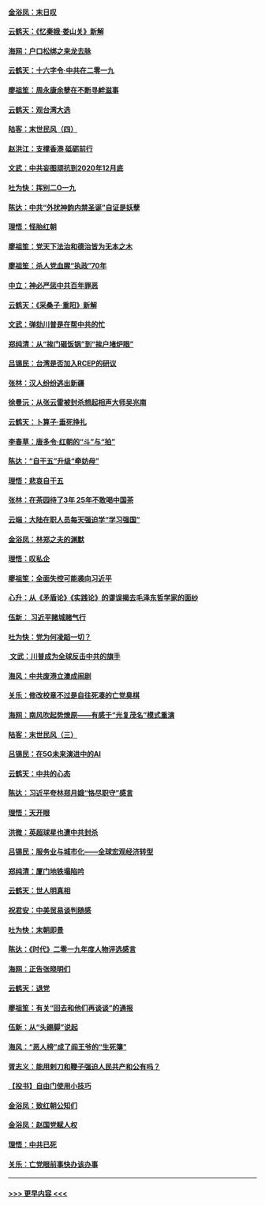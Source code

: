 #### [金浴凤：末日叹](../pages/nsc993/n11752359.md?t=12300911) 
#### [云鹤天：《忆秦娥‧娄山关》新解](../pages/nsc993/n11752348.md?t=12300911) 
#### [海网：户口松绑之来龙去脉](../pages/nsc993/n11752328.md?t=12300911) 
#### [云鹤天：十六字令‧中共在二零一九](../pages/nsc993/n11752305.md?t=12300911) 
#### [廖祖笙：周永康余孽在不断寻衅滋事](../pages/nsc993/n11751013.md?t=12300911) 
#### [云鹤天：观台湾大选](../pages/nsc993/n11751007.md?t=12300911) 
#### [陆客：末世民风（四）](../pages/nsc993/n11749203.md?t=12300911) 
#### [赵洪江：支撑香港 砥砺前行](../pages/nsc993/n11748482.md?t=12300911) 
#### [文武：中共妄图顽抗到2020年12月底](../pages/nsc993/n11748446.md?t=12300911) 
#### [吐为快：挥别二O一九](../pages/nsc993/n11748411.md?t=12300911) 
#### [陈达：中共“外扰神韵内禁圣诞”自证是妖孽](../pages/nsc993/n11748226.md?t=12300911) 
#### [理悟：怪胎红朝](../pages/nsc993/n11748206.md?t=12300911) 
#### [廖祖笙：党天下法治和德治皆为无本之木](../pages/nsc993/n11748135.md?t=12300911) 
#### [廖祖笙：杀人党血腥“执政”70年](../pages/nsc993/n11745144.md?t=12300911) 
#### [中立：神必严惩中共百年罪恶](../pages/nsc993/n11744970.md?t=12300911) 
#### [云鹤天：《采桑子‧重阳》新解](../pages/nsc993/n11744948.md?t=12300911) 
#### [文武：弹劾川普是在帮中共的忙](../pages/nsc993/n11744758.md?t=12300911) 
#### [郑纯清：从“挨门砸饭锅”到“挨户堵炉眼”](../pages/nsc993/n11744745.md?t=12300911) 
#### [吕锡民：台湾是否加入RCEP的研议](../pages/nsc993/n11744701.md?t=12300911) 
#### [张林：汉人纷纷逃出新疆](../pages/nsc993/n11743530.md?t=12300911) 
#### [徐曼沅：从张云雷被封杀想起相声大师吴兆南](../pages/nsc993/n11741816.md?t=12300911) 
#### [云鹤天：卜算子‧垂死挣扎](../pages/nsc993/n11739956.md?t=12300911) 
#### [李春草：唐多令‧红朝的“斗”与“拍”](../pages/nsc993/n11739830.md?t=12300911) 
#### [陈达：“自干五”升级“牵妨母”](../pages/nsc993/n11739724.md?t=12300911) 
#### [理悟：悲哀自干五](../pages/nsc993/n11739547.md?t=12300911) 
#### [张林：在茶园待了3年 25年不敢喝中国茶](../pages/nsc993/n11739240.md?t=12300911) 
#### [云端：大陆在职人员每天强迫学“学习强国”](../pages/nsc993/n11738735.md?t=12300911) 
#### [金浴凤：林郑之夫的渊默](../pages/nsc993/n11737735.md?t=12300911) 
#### [理悟：叹私企](../pages/nsc993/n11737715.md?t=12300911) 
#### [廖祖笙：全面失控可能袭向习近平](../pages/nsc993/n11737704.md?t=12300911) 
#### [心升：从《矛盾论》《实践论》的谬误揭去毛泽东哲学家的面纱](../pages/nsc993/n11736962.md?t=12300911) 
#### [伍新： 习近平赌城赌气行](../pages/nsc993/n11736929.md?t=12300911) 
#### [吐为快：党为何凌蹈一切？](../pages/nsc993/n11736915.md?t=12300911) 
#### [ 文武：川普成为全球反击中共的旗手](../pages/nsc993/n11736882.md?t=12300911) 
#### [海风：中共废港立澳成闹剧](../pages/nsc993/n11735857.md?t=12300911) 
#### [关乐：修改校章不过是自往死凑的亡党臭棋](../pages/nsc993/n11735097.md?t=12300911) 
#### [海网：南风吹起势燎原——有感于“光复茂名”模式重演](../pages/nsc993/n11732308.md?t=12300911) 
#### [陆客：末世民风（三）](../pages/nsc993/n11732211.md?t=12300911) 
#### [吕锡民：在5G未来演进中的AI](../pages/nsc993/n11730010.md?t=12300911) 
#### [云鹤天：中共的心态](../pages/nsc993/n11729906.md?t=12300911) 
#### [陈达：习近平夸林郑月娥“恪尽职守”感言](../pages/nsc993/n11729881.md?t=12300911) 
#### [理悟：天开眼](../pages/nsc993/n11729699.md?t=12300911) 
#### [洪微：英超球星也遭中共封杀](../pages/nsc993/n11727243.md?t=12300911) 
#### [吕锡民：服务业与城市化——全球宏观经济转型](../pages/nsc993/n11725845.md?t=12300911) 
#### [郑纯清：厦门地铁塌陷吟](../pages/nsc993/n11725813.md?t=12300911) 
#### [云鹤天：世人明真相](../pages/nsc993/n11725621.md?t=12300911) 
#### [祝君安：中美贸易谈判随感](../pages/nsc993/n11725609.md?t=12300911) 
#### [吐为快：末朝即景](../pages/nsc993/n11723365.md?t=12300911) 
#### [陈达：《时代》二零一九年度人物评选感言](../pages/nsc993/n11723337.md?t=12300911) 
#### [海网：正告张晓明们](../pages/nsc993/n11723228.md?t=12300911) 
#### [云鹤天：退党](../pages/nsc993/n11723056.md?t=12300911) 
#### [廖祖笙：有关“回去和他们再谈谈”的通报](../pages/nsc993/n11722442.md?t=12300911) 
#### [伍新：从“头踢脚”说起](../pages/nsc993/n11722429.md?t=12300911) 
#### [海风：“恶人榜”成了阎王爷的“生死簿”](../pages/nsc993/n11722272.md?t=12300911) 
#### [胥志义：能用剌刀和鞭子强迫人民共产和公有吗？](../pages/nsc993/n11720569.md?t=12300911) 
#### [【投书】自由门使用小技巧](../pages/nsc993/n11720180.md?t=12300911) 
#### [金浴凤：致红朝公知们](../pages/nsc993/n11720563.md?t=12300911) 
#### [金浴凤：赵国党赋人权](../pages/nsc993/n11720533.md?t=12300911) 
#### [理悟：中共已死](../pages/nsc993/n11720233.md?t=12300911) 
#### [关乐：亡党眼前事快办该办事](../pages/nsc993/n11719160.md?t=12300911) 

----
#### [ >>> 更早内容 <<< ](../indexes/nsc993-earlier.md)
